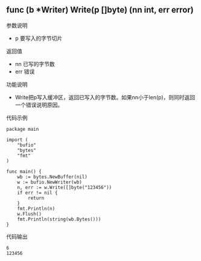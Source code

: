 ## func (b *Writer) Write(p []byte) (nn int, err error)

参数说明

- p 要写入的字节切片

返回值

- nn 已写的字节数
- err 错误

功能说明

- Write把p写入缓冲区，返回已写入的字节数。如果nn小于len(p)，则同时返回一个错误说明原因。

代码示例

	package main

	import (
		"bufio"
		"bytes"
		"fmt"
	)

	func main() {
		wb := bytes.NewBuffer(nil)
		w := bufio.NewWriter(wb)
		n, err := w.Write([]byte("123456"))
		if err != nil {
			return
		}
		fmt.Println(n)
		w.Flush()
		fmt.Println(string(wb.Bytes()))
	}

代码输出

	6
	123456

